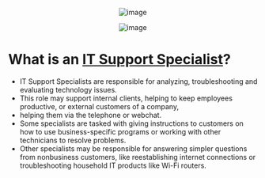 <div align="center">

  ![image](https://user-images.githubusercontent.com/51442719/166061049-23f4e914-8100-48d7-87f4-cde1526c36a8.png)

  ![image](https://user-images.githubusercontent.com/51442719/166061103-9759be90-b0f7-473d-9fa4-0fdd42211766.png)

</div>

# What is an [IT Support Specialist](https://www.comptia.org/content/it-careers-path-roadmap/it-support-specialist)?
- IT Support Specialists are responsible for analyzing, troubleshooting and evaluating technology issues. 
- This role may support internal clients, helping to keep employees productive, or external customers of a company, 
- helping them via the telephone or webchat. 
- Some specialists are tasked with giving instructions to customers on how to use business-specific programs or working with other technicians to resolve problems. 
- Other specialists may be responsible for answering simpler questions from nonbusiness customers, like reestablishing internet connections or troubleshooting household IT products like Wi-Fi routers.

